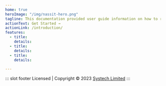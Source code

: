 ```yaml
---
home: true
heroImage: "/img/nassit-hero.png"
tagline: This documentation provided user guide information on how to run various end-to-end processes in FundMaster Xc for NASSIT pension administration.
actionText: Get Started →
actionLink: /introduction/
features:
  - title: 
    details: 
  - title: 
    details: 
  - title: 
    details:
        
---
```

 ::: slot footer
 Licensed | Copyright © 2023 [Systech Limited](https://systechafrica.com/)
:::
